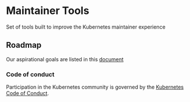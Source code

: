 # Maintainer Tools

Set of tools built to improve the Kubernetes maintainer experience

## Roadmap

Our aspirational goals are listed in this [document](https://docs.google.com/document/d/1SI_XKaFy6yXCljj3RItG1e-Pu57Ra12_lVHRgQwXBy0/edit?tab=t.0#heading=h.6vi0j3tmh31u)

### Code of conduct

Participation in the Kubernetes community is governed by the [Kubernetes Code of Conduct](code-of-conduct.md).
